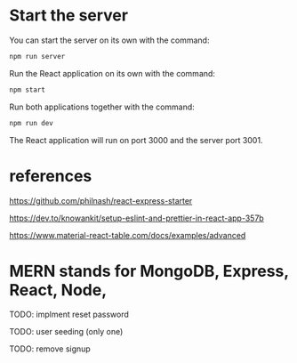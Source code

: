 # Start the server

   You can start the server on its own with the command:

   ```bash
   npm run server
   ```

   Run the React application on its own with the command:

   ```bash
   npm start
   ```

   Run both applications together with the command:

   ```bash
   npm run dev
   ```

   The React application will run on port 3000 and the server port 3001.

# references 

https://github.com/philnash/react-express-starter

https://dev.to/knowankit/setup-eslint-and-prettier-in-react-app-357b

https://www.material-react-table.com/docs/examples/advanced
# MERN stands for MongoDB, Express, React, Node, 

TODO: implment reset password

TODO: user seeding (only one)

TODO: remove signup 



